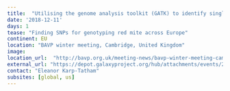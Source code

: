 ```yaml
---
title:  "Utilising the genome analysis toolkit (GATK) to identify single nucleotide polymorphisms for use as genetic markers"
date: '2018-12-11'
days: 1
tease: "Finding SNPs for genotyping red mite across Europe" 
continent: EU
location: "BAVP winter meeting, Cambridge, United Kingdom"
image:
location_url:  "http://bavp.org.uk/meeting-news/bavp-winter-meeting-cambridge-10-11th-december-2018/"
external_url: "https://depot.galaxyproject.org/hub/attachments/events/2018-12-bavp/red-mite.pdf"
contact: "Eleanor Karp-Tatham"
subsites: [global, us]
---
```

